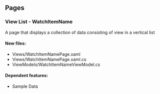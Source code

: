 ﻿## Pages

<!--{[{-->
### View List - WatchItemName
A page that displays a collection of data consisting of view in a vertical list
#### New files:
* Views/WatchItemNamePage.xaml
* Views/WatchItemNamePage.xaml.cs
* ViewModels/WatchItemNameViewModel.cs
#### Dependent features:
* Sample Data
<!--}]}-->